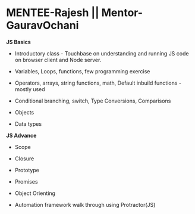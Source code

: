 # MENTEE-Rajesh || Mentor-GauravOchani

**JS Basics**

- Introductory class - Touchbase on understanding and running JS code on browser client and Node server.

- Variables, Loops, functions, few programming exercise

- Operators, arrays, string functions, math, Default inbuild functions - mostly used

- Conditional branching, switch, Type Conversions, Comparisons

- Objects

- Data types

**JS Advance**

- Scope

- Closure

- Prototype

- Promises

- Object Orienting

- Automation framework walk through using Protractor(JS)
